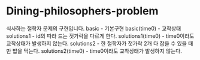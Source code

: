 # Dining-philosophers-problem
식사하는 철학자 문제의 구현입니다.
basic - 기본구현
basic(time0) - 교착상태
solutions1 - id의 따라 드는 젓가락을 다르게 한다.
solutions1(time0) - time0이라도 교착상태가 발생하지 않는다.
solutions2 - 한 철학자가 젓가락 2개 다 잡을 수 있을 때만 밥을 먹는다.
solutions2(time0) - time0이라도 교착상태가 발생하지 않는다.
